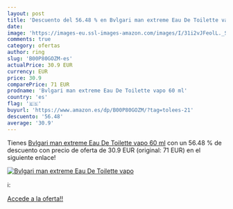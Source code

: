 ```yaml
---
layout: post
title: 'Descuento del 56.48 % en Bvlgari man extreme Eau De Toilette vapo'
date: 
image: 'https://images-eu.ssl-images-amazon.com/images/I/31i2vJFeolL._SL200_.jpg'
comments: true
category: ofertas
author: ring
slug: 'B00P80GOZM-es'
actualPrice: 30.9 EUR
currency: EUR
price: 30.9
comparePrice: 71 EUR
prodname: 'Bvlgari man extreme Eau De Toilette vapo 60 ml'
country: 'es'
flag: '🇪🇸'
buyurl: 'https://www.amazon.es/dp/B00P80GOZM/?tag=tolees-21'
descuento: '56.48'
average: '30.9'
---
```


Tienes [Bvlgari man extreme Eau De Toilette vapo 60 ml](https://www.amazon.es/dp/B00P80GOZM/?tag=tolees-21) con un 56.48 % de descuento con precio de oferta de 30.9 EUR (original: 71 EUR) en el siguiente enlace!

[![Bvlgari man extreme Eau De Toilette vapo](https://images-eu.ssl-images-amazon.com/images/I/31i2vJFeolL._SL200_.jpg)](https://www.amazon.es/dp/B00P80GOZM/?tag=tolees-21)

ℹ️:


[Accede a la oferta!!](https://www.amazon.es/dp/B00P80GOZM/?tag=tolees-21)
